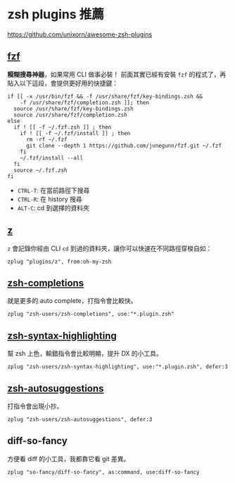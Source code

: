 # zsh plugins 推薦

https://github.com/unixorn/awesome-zsh-plugins


## [fzf](https://github.com/junegunn/fzf#fuzzy-completion-for-bash-and-zsh)

**糢糊搜尋神器**，如果常用 CLI 做事必裝！
前面其實已經有安裝 `fzf` 的程式了，再貼入以下這段，會提供更好用的快捷鍵：

```shell
if [[ -x /usr/bin/fzf && -f /usr/share/fzf/key-bindings.zsh &&
    -f /usr/share/fzf/completion.zsh ]]; then
  source /usr/share/fzf/key-bindings.zsh
  source /usr/share/fzf/completion.zsh
else
  if ! [[ -f ~/.fzf.zsh ]] ; then
    if ! [[ -f ~/.fzf/install ]] ; then
      rm -rf ~/.fzf
      git clone --depth 1 https://github.com/junegunn/fzf.git ~/.fzf
    fi
    ~/.fzf/install --all
  fi
  source ~/.fzf.zsh
fi
```

- `CTRL-T`: 在當前路徑下搜尋
- `CTRL-R`: 在 history 搜尋
- `ALT-C`: cd 到選擇的資料夾


## [**z**](https://github.com/ohmyzsh/ohmyzsh/tree/master/plugins/z)

`z` 會記錄你經由 CLI `cd` 到過的資料夾，讓你可以快速在不同路徑穿梭自如：

```shell
zplug "plugins/z", from:oh-my-zsh
```


## [zsh-completions](https://github.com/zsh-users/zsh-completions)

就是更多的 auto complete，打指令會比較快。

```shell
zplug "zsh-users/zsh-completions", use:"*.plugin.zsh"
```


## [zsh-syntax-highlighting](https://github.com/zsh-users/zsh-syntax-highlighting)

幫 zsh 上色，輸錯指令會比較明顯，提升 DX 的小工具。

```shell
zplug "zsh-users/zsh-syntax-highlighting", use:"*.plugin.zsh", defer:3
```


## [zsh-autosuggestions](https://github.com/zsh-users/zsh-autosuggestions)

打指令會出現小抄。

```shell
zplug "zsh-users/zsh-autosuggestions", defer:3
```


## diff-so-fancy

方便看 diff 的小工具，我都靠它看 git 差異。

```shell
zplug "so-fancy/diff-so-fancy", as:command, use:diff-so-fancy
```
